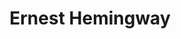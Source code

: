 ---
title: Ernest Hemingway
author_slug: ernest_hemingway
wikipedia_url: https://en.wikipedia.org/wiki/Ernest_Hemingway
wikipedia_summary: |
  Ernest Miller Hemingway was an American novelist, short-story writer and journalist. Known for an economical, understated style that influenced later 20th-century writers, he has been romanticized for his adventurous lifestyle and outspoken, blunt public image. Some of his seven novels, six short-story collections and two non-fiction works have become classics of American literature, and he was awarded the 1954 Nobel Prize in Literature.
layout: author
---